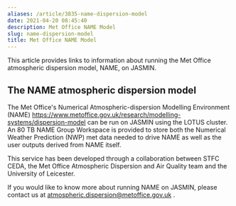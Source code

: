 ```yaml
---
aliases: /article/3835-name-dispersion-model
date: 2021-04-20 08:45:40
description: Met Office NAME Model
slug: name-dispersion-model
title: Met Office NAME Model
---
```


This article provides links to information about running the Met Office
atmospheric dispersion model, NAME, on JASMIN.

## The NAME atmospheric dispersion model

The Met Office's Numerical Atmospheric-dispersion Modelling Environment (NAME)
<https://www.metoffice.gov.uk/research/modelling-systems/dispersion-model> can
be run on JASMIN using the LOTUS cluster. An 80 TB NAME Group Workspace is
provided to store both the Numerical Weather Prediction (NWP) met data needed
to drive NAME as well as the user outputs derived from NAME itself.

This service has been developed through a collaboration between STFC CEDA, the
Met Office Atmospheric Dispersion and Air Quality team and the University of
Leicester.

If you would like to know more about running NAME on JASMIN, please contact us
at
[atmospheric.dispersion@metoffice.gov.uk](mailto:atmospheric.dispersion@metoffice.gov.uk)
.
